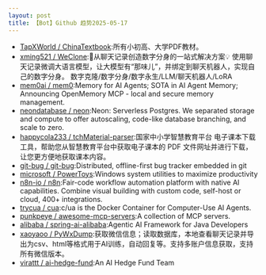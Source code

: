 ```yaml
---
layout: post
title: 【Bot】Github 趋势2025-05-17
---
```


* [TapXWorld / ChinaTextbook](https://github.com/TapXWorld/ChinaTextbook):所有小初高、大学PDF教材。
* [xming521 / WeClone](https://github.com/xming521/WeClone):🚀从聊天记录创造数字分身的一站式解决方案💡 使用聊天记录微调大语言模型，让大模型有“那味儿”，并绑定到聊天机器人，实现自己的数字分身。 数字克隆/数字分身/数字永生/LLM/聊天机器人/LoRA
* [mem0ai / mem0](https://github.com/mem0ai/mem0):Memory for AI Agents; SOTA in AI Agent Memory; Announcing OpenMemory MCP - local and secure memory management.
* [neondatabase / neon](https://github.com/neondatabase/neon):Neon: Serverless Postgres. We separated storage and compute to offer autoscaling, code-like database branching, and scale to zero.
* [happycola233 / tchMaterial-parser](https://github.com/happycola233/tchMaterial-parser):国家中小学智慧教育平台 电子课本下载工具，帮助您从智慧教育平台中获取电子课本的 PDF 文件网址并进行下载，让您更方便地获取课本内容。
* [git-bug / git-bug](https://github.com/git-bug/git-bug):Distributed, offline-first bug tracker embedded in git
* [microsoft / PowerToys](https://github.com/microsoft/PowerToys):Windows system utilities to maximize productivity
* [n8n-io / n8n](https://github.com/n8n-io/n8n):Fair-code workflow automation platform with native AI capabilities. Combine visual building with custom code, self-host or cloud, 400+ integrations.
* [trycua / cua](https://github.com/trycua/cua):c/ua is the Docker Container for Computer-Use AI Agents.
* [punkpeye / awesome-mcp-servers](https://github.com/punkpeye/awesome-mcp-servers):A collection of MCP servers.
* [alibaba / spring-ai-alibaba](https://github.com/alibaba/spring-ai-alibaba):Agentic AI Framework for Java Developers
* [xaoyaoo / PyWxDump](https://github.com/xaoyaoo/PyWxDump):获取微信信息；读取数据库，本地查看聊天记录并导出为csv、html等格式用于AI训练，自动回复等。支持多账户信息获取，支持所有微信版本。
* [virattt / ai-hedge-fund](https://github.com/virattt/ai-hedge-fund):An AI Hedge Fund Team
